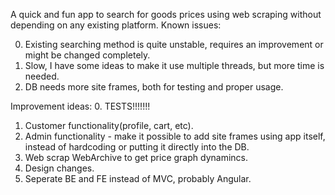 A quick and fun app to search for goods prices using web scraping without depending on any existing platform. 
Known issues:  
  
  0. Existing searching method is quite unstable, requires an improvement or might be changed completely.
  1. Slow, I have some ideas to make it use multiple threads, but more time is needed.
  2. DB needs more site frames, both for testing and proper usage.
  
Improvement ideas:
  0. TESTS!!!!!!!
  1. Customer functionality(profile, cart, etc).
  2. Admin functionality - make it possible to add site frames using app itself, instead of hardcoding or putting it directly into the DB.
  3. Web scrap WebArchive to get price graph dynamincs.
  4. Design changes.
  5. Seperate BE and FE instead of MVC, probably Angular.
  
